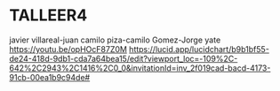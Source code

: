 #  TALLEER4
javier villareal-juan camilo piza-camilo Gomez-Jorge yate
https://youtu.be/opHOcF87Z0M
https://lucid.app/lucidchart/b9b1bf55-de24-418d-9db1-cda7a64bea15/edit?viewport_loc=-109%2C-642%2C2943%2C1416%2C0_0&invitationId=inv_2f019cad-bacd-4173-91cb-00ea1b9c94de#
